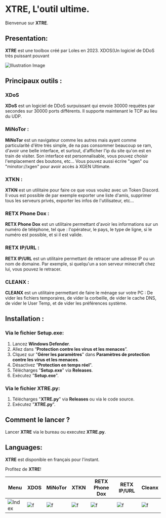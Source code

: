 # XTRE, L'outil ultime.

Bienvenue sur **XTRE**.

## Presentation:

**XTRE** est une toolbox créé par Loles en 2023. XDOS(Un logiciel de DDoS très puissant pouvant 


![Illustration Image](https://cdn.discordapp.com/attachments/1020393862017069118/1160524161001721886/827ef836-2778-4687-a275-0000a20c9292.jpg?ex=6534f959&is=65228459&hm=2282d2ac179565efc670664d1d493cffb1e8638f886e547a264df122ba5c8b28&)

## Principaux outils :

### XDoS 
**XDoS** est un logiciel de DDoS surpuissant qui envoie 30000 requètes par secondes sur 30000 ports différents. Il supporte maintenant le TCP au lieu du UDP.

### MiNoTor :
**MiNoTor** est un navigateur comme les autres mais ayant comme particularité d'être très simple, de na pas consommer beaucoup se ram, d'avoir une belle interface, et surtout, d'afficher l'ip du site qu'on est en train de visiter. Son interface est personnalisable, vous pouvez choisir l'emplacement des boutons, etc... Vous pouvez aussi écrire "xgen" ou "minotor://xgen" pour avoir accès à XGEN Ultimate.

### XTKN :
**XTKN** est un utilitaire pour faire ce que vous voulez avec un Token Discord. Il vous est possible de par exemple exporter une liste d'amis, supprimer tous les serveurs privés, exporter les infos de l'utilisateur, etc...

### RETX Phone Dox :
**RETX Phone Dox** est un utilitaire permettant d'avoir les informations sur un numéro de téléphone, tel que : l'opérateur, le pays, le type de ligne, si le numéro est possible, et si il est valide.

### RETX IP/URL :
**RETX IP/URL** est un utilitaire permettant de retracer une adresse IP ou un nom de domaine. Par exemple, si quelqu'un a son serveur minecraft chez lui, vous pouvez le retracer.

### CLEANX :
**CLEANX** est un utilitaire permettant de faire le ménage sur votre PC : De vider les fichiers temporaires, de vider la corbeille, de vider le cache DNS, de vider le User Temp, et de vider les préférences système.

## Installation :

### Via le fichier **Setup.exe**:
1. Lancez **Windows Defender**.
2. Allez dans “**Protection contre les virus et les menaces**”.
3. Clquez sur "**Gérer les paramètres**" dans **Paramètres de protection contre les virus et les menaces**.
4. Désactivez "**Protection en temps réel**".
5. Télécharges "**Setup.exe**" via **Releases**.
6. Exécutez "**Setup.exe**".

### Via le fichier **XTRE.py**:
1. Télécharges "**XTRE.py**" via **Releases** ou via le code source.
2. Exécutez "**XTRE.py**".

## Comment le lancer ?

Lancer **XTRE** via le bureau ou executez **XTRE.py**.

## Languages:

**XTRE** est disponible en français pour l'instant.

Profitez de **XTRE**!

| Menu | XDOS |	MiNoTor |	XTKN | RETX Phone Dox |	RETX IP/URL |	Cleanx |
| ---- | ---- | ------- | ---- | -------------- | ----------- | ------ |  
|![Index](https://cdn.discordapp.com/attachments/1167120903293894778/1170645157943709716/image.png?ex=6559cb43&is=65475643&hm=52c45357d112c8af9e9946a9e70943a7d97f96b9d99eeb78d22b5e764769519f&)|![f](https://cdn.discordapp.com/attachments/1167120903293894778/1170645422969192519/image.png?ex=6559cb82&is=65475682&hm=84b0aee589422a7fd179998ae48b773b3ea0e6f3938c09c63db8eaa5e7a83332&)|![f](https://cdn.discordapp.com/attachments/1167120903293894778/1170645812494209095/image.png?ex=6559cbdf&is=654756df&hm=766b47df8b3ff8d73af0926372ce793dc01801688c5be21eb8f39e6572bf64be&)|![f](https://cdn.discordapp.com/attachments/1167120903293894778/1170646014928097420/image.png?ex=6559cc0f&is=6547570f&hm=c6a808c0e67f1a8057dd5b9ab64671973a583f3f5ecfffd9f8e396b57ca8460d&)|![f](https://cdn.discordapp.com/attachments/1167120903293894778/1170646377492135986/image.png?ex=6559cc65&is=65475765&hm=169e7ff7cf30b0c094411b2bac466353499c2970dff8273a5bf5450cdc347293&)|![f](https://cdn.discordapp.com/attachments/1167120903293894778/1170647117665153117/image.png?ex=6559cd16&is=65475816&hm=03fdac07827c216e4c510d3c15ab2157158009dc865a7cefafe3d155e31766b6&)|![f](https://github.com/lolesx/MiNoTor/assets/99119541/ef68b422-180f-4466-ba31-dbbaded25594)

